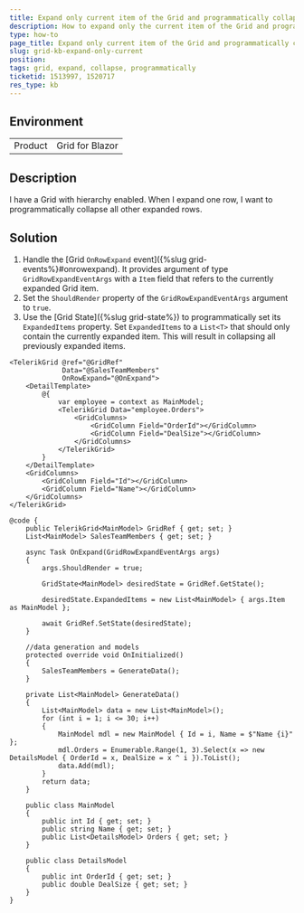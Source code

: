 ```yaml
---
title: Expand only current item of the Grid and programmatically collapse all others
description: How to expand only the current item of the Grid and programmatically close any other previously expanded.
type: how-to
page_title: Expand only current item of the Grid and programmatically collapse all others
slug: grid-kb-expand-only-current
position: 
tags: grid, expand, collapse, programmatically
ticketid: 1513997, 1520717
res_type: kb
---
```


## Environment
<table>
	<tbody>
		<tr>
			<td>Product</td>
			<td>Grid for Blazor</td>
		</tr>
	</tbody>
</table>

<!-- duplicate, merge with grid-kb-one-expanded-detail-template -->

## Description

I have a Grid with hierarchy enabled. When I expand one row, I want to programmatically collapse all other expanded rows.

## Solution

1. Handle the [Grid `OnRowExpand` event]({%slug grid-events%}#onrowexpand). It provides argument of type `GridRowExpandEventArgs` with a `Item` field that refers to the currently expanded Grid item.
1. Set the `ShouldRender` property of the `GridRowExpandEventArgs` argument to `true`.
1. Use the [Grid State]({%slug grid-state%}) to programmatically set its `ExpandedItems` property. Set `ExpandedItems` to a `List<T>` that should only contain the currently expanded item. This will result in collapsing all previously expanded items.

````CSHTML
<TelerikGrid @ref="@GridRef"
             Data="@SalesTeamMembers"
             OnRowExpand="@OnExpand">
    <DetailTemplate>
        @{
            var employee = context as MainModel;
            <TelerikGrid Data="employee.Orders">
                <GridColumns>
                    <GridColumn Field="OrderId"></GridColumn>
                    <GridColumn Field="DealSize"></GridColumn>
                </GridColumns>
            </TelerikGrid>
        }
    </DetailTemplate>
    <GridColumns>
        <GridColumn Field="Id"></GridColumn>
        <GridColumn Field="Name"></GridColumn>
    </GridColumns>
</TelerikGrid>

@code {
    public TelerikGrid<MainModel> GridRef { get; set; }
    List<MainModel> SalesTeamMembers { get; set; }

    async Task OnExpand(GridRowExpandEventArgs args)
    {
        args.ShouldRender = true;

        GridState<MainModel> desiredState = GridRef.GetState();

        desiredState.ExpandedItems = new List<MainModel> { args.Item as MainModel };

        await GridRef.SetState(desiredState);
    }

    //data generation and models
    protected override void OnInitialized()
    {
        SalesTeamMembers = GenerateData();
    }

    private List<MainModel> GenerateData()
    {
        List<MainModel> data = new List<MainModel>();
        for (int i = 1; i <= 30; i++)
        {
            MainModel mdl = new MainModel { Id = i, Name = $"Name {i}" };
            mdl.Orders = Enumerable.Range(1, 3).Select(x => new DetailsModel { OrderId = x, DealSize = x ^ i }).ToList();
            data.Add(mdl);
        }
        return data;
    }

    public class MainModel
    {
        public int Id { get; set; }
        public string Name { get; set; }
        public List<DetailsModel> Orders { get; set; }
    }

    public class DetailsModel
    {
        public int OrderId { get; set; }
        public double DealSize { get; set; }
    }
}
````

